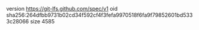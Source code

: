 version https://git-lfs.github.com/spec/v1
oid sha256:264dfbb9731b02cd34f592cf4f3fefa9970518f6fa9f79852601bd5333c28066
size 4585
